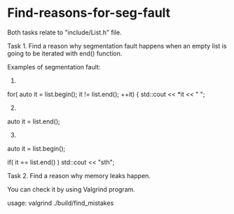 # Find-reasons-for-seg-fault

Both tasks relate to "include/List.h" file.

Task 1.
Find a reason why segmentation fault happens when
an empty list is going to be iterated with end() function.

Examples of segmentation fault:

1.
for( auto it = list.begin(); it != list.end(); ++it) {
     std::cout << *it << " ";

2.
auto it = list.end();

3.
auto it = list.begin();

if( it == list.end() )
    std::cout << "sth";

Task 2.
Find a reason why memory leaks happen.

You can check it by using Valgrind program.

usage: valgrind ./build/find_mistakes